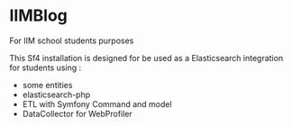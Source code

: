 # IIMBlog
For IIM school students purposes

This Sf4 installation is designed for be used as a Elasticsearch integration for students using :
- some entities
- elasticsearch-php
- ETL with Symfony Command and model
- DataCollector for WebProfiler
